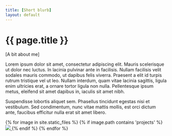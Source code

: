 ```yaml
---
title: [Short blurb]
layout: default
---
```


# {{ page.title }}

[A bit about me]

Lorem ipsum dolor sit amet, consectetur adipiscing elit. Mauris scelerisque ut dolor nec luctus. In lacinia pulvinar ante in facilisis. Nullam facilisis velit sodales mauris commodo, ut dapibus felis viverra. Praesent a elit id turpis rutrum tristique vel ut leo. Nullam interdum, quam vitae lacinia sagittis, ligula enim ultricies erat, a ornare tortor ligula non nulla. Pellentesque ipsum metus, eleifend sit amet dapibus in, iaculis sit amet nibh.

Suspendisse lobortis aliquet sem. Phasellus tincidunt egestas nisi et vestibulum. Sed condimentum, nunc vitae mattis mollis, est orci dictum ante, faucibus efficitur nulla erat sit amet libero.

<section class="screens">
    <div class="photo-album" id="photo-album">
        {% for image in site.static_files %}
            {% if image.path contains 'projects' %}
            <a href="{{ image.path }}">
                <img src="{{ image.path }}"/>
            </a>
            {% endif %}
        {% endfor %}
    </div>
    <script type="text/javascript">
        lightGallery(document.getElementById('photo-album'), {
            plugins: [lgThumbnail, lgZoom, lgVimeoThumbnail, lgVideo],
            thumbnail: true,
            speed: 500,
            download: false
        });
    </script>
</section>